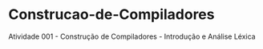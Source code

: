 # Construcao-de-Compiladores
Atividade 001 - Construção de Compiladores - Introdução e Análise Léxica
